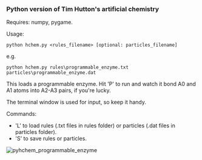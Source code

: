 ### Python version of Tim Hutton's artificial chemistry ###

Requires: numpy, pygame.

Usage:

    python hchem.py <rules_filename> [optional: particles_filename]
  
e.g.

    python hchem.py rules\programmable_enzyme.txt particles\programmable_enzyme.dat

This loads a programmable enzyme. Hit 'P' to run and watch it bond A0 and A1 atoms into A2-A3 pairs, if you're lucky.

The terminal window is used for input, so keep it handy.

Commands:
  * 'L' to load rules (.txt files in rules folder) or particles (.dat files in particles folder).
  * 'S' to save rules or particles.

![pyhchem_programmable_enzyme](https://cloud.githubusercontent.com/assets/647092/6994944/36f8596a-db23-11e4-849f-96dd1a940080.png)
